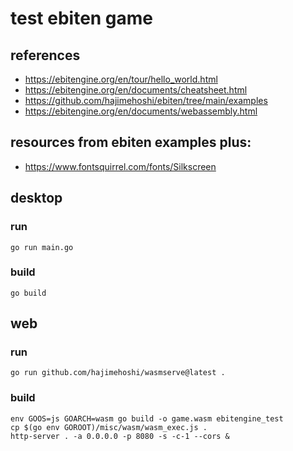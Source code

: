 # test ebiten game

## references

- https://ebitengine.org/en/tour/hello_world.html
- https://ebitengine.org/en/documents/cheatsheet.html
- https://github.com/hajimehoshi/ebiten/tree/main/examples
- https://ebitengine.org/en/documents/webassembly.html

## resources from ebiten examples plus:
- https://www.fontsquirrel.com/fonts/Silkscreen


## desktop

### run

```
go run main.go
```

### build

```
go build
```


## web

### run

```
go run github.com/hajimehoshi/wasmserve@latest .
```

### build

```
env GOOS=js GOARCH=wasm go build -o game.wasm ebitengine_test
cp $(go env GOROOT)/misc/wasm/wasm_exec.js .
http-server . -a 0.0.0.0 -p 8080 -s -c-1 --cors &
```
